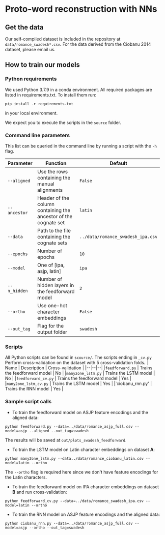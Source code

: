 # Proto-word reconstruction with NNs

## Get the data

Our self-compiled dataset is included in the repository at `data/romance_swadesh*.csv`. For the data derived from the Ciobanu 2014 dataset, please email us.

## How to train our models

### Python requirements
We used Python 3.7.9 in a conda environment. All required packages are listed in requirements.txt. To install them run:

    pip install -r requirements.txt
in your local environment.

We expect you to execute the scripts in the `source` folder.

### Command line parameters
This list can be queried in the command line by running a script with the `-h` flag.

| Parameter | Function | Default |
|--|--|--|
|`--aligned` | Use the rows containing the manual alignments | `False` |
|`--ancestor` | Header of the column containing the ancestor of the cognate set | `latin`
|`--data` | Path to the file containing the cognate sets | `../data/romance_swadesh_ipa.csv`|
|`--epochs` | Number of epochs | `10` |
|`--model`| One of [ipa, asjp, latin] | `ipa` |
|`--n_hidden` | Number of hidden layers in the feedforward model | `2` |
|`--ortho` | Use one-hot character embeddings  | `False` |
|`--out_tag` | Flag for the output folder | `swadesh` |

### Scripts
All Python scripts can be found in `scource/`. The scripts ending in `_cv.py` Perform cross-validation on the dataset
with 5 cross-validation folds. 
| Name | Description | Cross-validation |
|--|--|--|
|`feedforward.py` | Trains the feedforward model | No |
|`many2one_lstm.py` | Trains the LSTM model | No |
|`feedforward_cv.py` | Trains the feedforward model | Yes |
|`many2one_lstm_cv.py` | Trains the LSTM model | Yes |
|'ciobanu_rnn.py' | Trains the RNN model | Yes |

### Sample script calls
* To train the feedforward model on ASJP feature encodings and the aligned data:

 `python feedforward.py --data=../data/romance_asjp_full.csv --model=asjp --aligned --out_tag=swadesh`
 
 The results will be saved at `out/plots_swadesh_feedforward`.
 
* To train the LSTM model on Latin character embeddings on dataset **A**:

`python many2one_lstm.py --data../data/romance_ciobanu_latin.csv --model=latin --ortho`

The `--ortho` flag is required here since we don't have feature encodings for the Latin characters.

* To train the feedforward model on IPA character embeddings on dataset **B** and run cross-validation:

`python feedforward_cv.py --data=../data/romance_swadesh_ipa.csv --model=latin --ortho`

* To train the RNN model on ASJP feature encodings and the aligned data:

`python ciobanu_rnn.py --data=../data/romance_asjp_full.csv --model=asjp --ortho --out_tag=swadesh`
